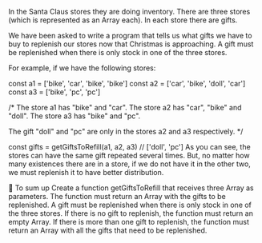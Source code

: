 In the Santa Claus stores they are doing inventory. There are three stores (which is represented as an Array each). In each store there are gifts.

We have been asked to write a program that tells us what gifts we have to buy to replenish our stores now that Christmas is approaching. A gift must be replenished when there is only stock in one of the three stores.

For example, if we have the following stores:

const a1 = ['bike', 'car', 'bike', 'bike']
const a2 = ['car', 'bike', 'doll', 'car']
const a3 = ['bike', 'pc', 'pc']

/\* The store a1 has "bike" and "car".
The store a2 has "car", "bike" and "doll".
The store a3 has "bike" and "pc".

The gift "doll" and "pc" are only in the stores a2 and a3 respectively.
\*/

const gifts = getGiftsToRefill(a1, a2, a3) // ['doll', 'pc']
As you can see, the stores can have the same gift repeated several times. But, no matter how many existences there are in a store, if we do not have it in the other two, we must replenish it to have better distribution.

📝 To sum up
Create a function getGiftsToRefill that receives three Array as parameters.
The function must return an Array with the gifts to be replenished.
A gift must be replenished when there is only stock in one of the three stores.
If there is no gift to replenish, the function must return an empty Array.
If there is more than one gift to replenish, the function must return an Array with all the gifts that need to be replenished.
